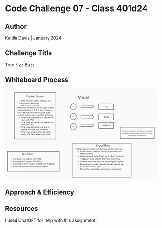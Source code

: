 # Code Challenge 07 - Class 401d24

## Author
Kaitlin Davis | January 2024

## Challenge Title
Tree Fizz Buzz

## Whiteboard Process
![Whiteboard for Tree Breadth First](code18.png)

## Approach & Efficiency


## Resources
I used ChatGPT for help with this assignment. 